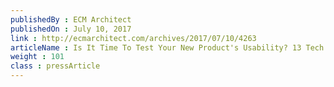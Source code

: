 ```yaml
---
publishedBy : ECM Architect
publishedOn : July 10, 2017
link : http://ecmarchitect.com/archives/2017/07/10/4263
articleName : Is It Time To Test Your New Product's Usability? 13 Tech Experts Weigh In
weight : 101 
class : pressArticle
---
```


